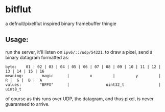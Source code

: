 # bitflut
a defnull/pixelflut inspired binary framebuffer thingie

## Usage:
run the server, it'll listen on `ipv6/::/udp/54321`.
to draw a pixel, send a binary datagram formatted as:

    byte:    01 | 02 | 03 | 04 | 05 | 06 | 07 | 08 | 09 | 10 | 11 | 12 | 13 | 14 | 15 | 16
    meaning:        magic      |         x         |         y         |  R |  G |  B |  A
    values:        "BFPX"      |                uint32_t               |       uint8_t

of course as this runs over UDP, the datagram, and thus pixel, is never guaranteed to arrive.
